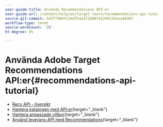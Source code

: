 ```yaml
---
user-guide-title: Använda Recommendations API:er
user-guide-url: /content/help/en/target-learn/recommendations-api-tutorial/recs-api-overview.html
source-git-commit: 542ff406fc24df54a2f1b007422492341ea46507
workflow-type: tm+mt
source-wordcount: '28'
ht-degree: 0%

---
```



# Använda Adobe Target Recommendations API:er{#recommendations-api-tutorial}

+ [Recs API - översikt](recs-api-overview.md)
+ [Hantera katalogen med API:er](https://experienceleague.adobe.com/docs/target-dev/developer/api/recommendations-api/manage-catalog.html?lang=sv-SE){target="_blank"}
+ [Hantera anpassade villkor](https://experienceleague.adobe.com/docs/target-dev/developer/api/recommendations-api/manage-custom-criteria.html?lang=sv-SE){target="_blank"}
+ [Använd leverans-API med Recommendations](https://experienceleague.adobe.com/docs/target-dev/developer/api/recommendations-api/fetch-recs-server-side-delivery-api.html?lang=sv-SE){target="_blank"}

<!--+ [Debug API calls](6debug.md)
+ [Download the Calculated Recommendations CSV](7download-calc-recs-csv.md)-->

<!--
+ Managing your Catalog with APIs{#manage-catalog}
  + [Create and update items](manage-catalog/saveEntities.md)
  + [Delete items](manage-catalog/deleteEntities.md)
  + [Delete All Items](manage-catalog/concepts.md)
  + [Get item details](manage-catalog/base-implementation.md)
+ Managing Custom Criteria{#use-cases}
  + [Home Page](use-cases/home-page.md)
  + [Product Pages](use-cases/product-pages.md)
  + [Category Pages](use-cases/category-pages.md)
  + [Add to Cart Modals](use-cases/add-to-cart-modals.md)
  + [Cart Page](use-cases/cart-page.md)
  + [Order Confirmation Page](use-cases/order-confirmation-page.md)-->
